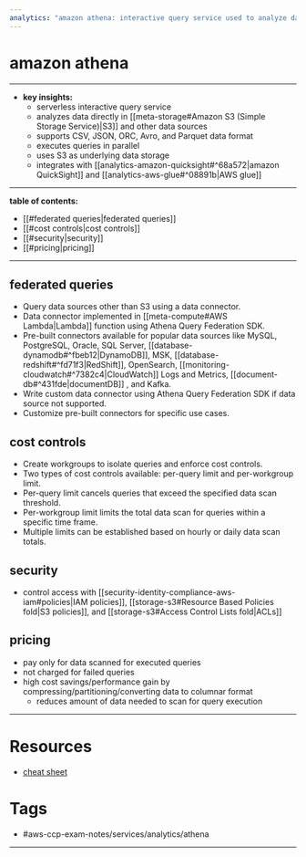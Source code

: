 ```yaml
---
analytics: "amazon athena: interactive query service used to analyze data directly in S3/data sources using SQL"
---
```


# amazon athena
---
- **key insights:** 
	- serverless interactive query service  
	- analyzes data directly in [[meta-storage#Amazon S3 (Simple Storage Service)|S3]] and other data sources 
	- supports CSV, JSON, ORC, Avro, and Parquet data format 
	- executes queries in parallel 
	- uses S3 as underlying data storage 
	- integrates with [[analytics-amazon-quicksight#^68a572|amazon QuickSight]] and [[analytics-aws-glue#^08891b|AWS glue]]
---
**table of contents:**
- [[#federated queries|federated queries]]
- [[#cost controls|cost controls]]
- [[#security|security]]
- [[#pricing|pricing]]
--- 
## federated queries 
- Query data sources other than S3 using a data connector.
- Data connector implemented in [[meta-compute#AWS Lambda|Lambda]] function using Athena Query Federation SDK.
- Pre-built connectors available for popular data sources like MySQL, PostgreSQL, Oracle, SQL Server, [[database-dynamodb#^fbeb12|DynamoDB]], MSK, [[database-redshift#^fd71f3|RedShift]], OpenSearch, [[monitoring-cloudwatch#^7382c4|CloudWatch]] Logs and Metrics, [[document-db#^431fde|documentDB]] , and Kafka.
- Write custom data connector using Athena Query Federation SDK if data source not supported.
- Customize pre-built connectors for specific use cases.
## cost controls
- Create workgroups to isolate queries and enforce cost controls.
- Two types of cost controls available: per-query limit and per-workgroup limit.
- Per-query limit cancels queries that exceed the specified data scan threshold.
- Per-workgroup limit limits the total data scan for queries within a specific time frame.
- Multiple limits can be established based on hourly or daily data scan totals.
## security
- control access with [[security-identity-compliance-aws-iam#policies|IAM policies]], [[storage-s3#Resource Based Policies fold|S3 policies]], and [[storage-s3#Access Control Lists fold|ACLs]]     
## pricing 
- pay only for data scanned for executed queries 
- not charged for failed queries 
- high cost savings/performance gain by compressing/partitioning/converting data to columnar format 
	- reduces amount of data needed to scan for query execution 
--- 
# Resources
- [cheat sheet](https://tutorialsdojo.com/amazon-athena/)
# Tags
- #aws-ccp-exam-notes/services/analytics/athena 
---


	

